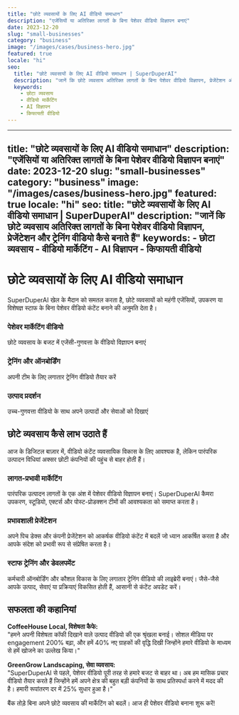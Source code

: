```yaml
---
title: "छोटे व्यवसायों के लिए AI वीडियो समाधान"
description: "एजेंसियों या अतिरिक्त लागतों के बिना पेशेवर वीडियो विज्ञापन बनाएं"
date: 2023-12-20
slug: "small-businesses"
category: "business"
image: "/images/cases/business-hero.jpg"
featured: true
locale: "hi"
seo:
  title: "छोटे व्यवसायों के लिए AI वीडियो समाधान | SuperDuperAI"
  description: "जानें कि छोटे व्यवसाय अतिरिक्त लागतों के बिना पेशेवर वीडियो विज्ञापन, प्रेजेंटेशन और ट्रेनिंग वीडियो कैसे बनाते हैं"
  keywords:
    - छोटा व्यवसाय
    - वीडियो मार्केटिंग
    - AI विज्ञापन
    - किफायती वीडियो
---
```


---
title: "छोटे व्यवसायों के लिए AI वीडियो समाधान"
description: "एजेंसियों या अतिरिक्त लागतों के बिना पेशेवर वीडियो विज्ञापन बनाएं"
date: 2023-12-20
slug: "small-businesses"
category: "business"
image: "/images/cases/business-hero.jpg"
featured: true
locale: "hi"
seo:
  title: "छोटे व्यवसायों के लिए AI वीडियो समाधान | SuperDuperAI"
  description: "जानें कि छोटे व्यवसाय अतिरिक्त लागतों के बिना पेशेवर वीडियो विज्ञापन, प्रेजेंटेशन और ट्रेनिंग वीडियो कैसे बनाते हैं"
  keywords:
    - छोटा व्यवसाय
    - वीडियो मार्केटिंग
    - AI विज्ञापन
    - किफायती वीडियो
---

# छोटे व्यवसायों के लिए AI वीडियो समाधान

SuperDuperAI खेल के मैदान को समतल करता है, छोटे व्यवसायों को महंगी एजेंसियों, उपकरण या विशेषज्ञ स्टाफ के बिना पेशेवर वीडियो कंटेंट बनाने की अनुमति देता है।

### पेशेवर मार्केटिंग वीडियो

छोटे व्यवसाय के बजट में एजेंसी-गुणवत्ता के वीडियो विज्ञापन बनाएं

  ### ट्रेनिंग और ऑनबोर्डिंग

अपनी टीम के लिए लगातार ट्रेनिंग वीडियो तैयार करें

  ### उत्पाद प्रदर्शन

उच्च-गुणवत्ता वीडियो के साथ अपने उत्पादों और सेवाओं को दिखाएं

## छोटे व्यवसाय कैसे लाभ उठाते हैं

आज के डिजिटल बाज़ार में, वीडियो कंटेंट व्यवसायिक विकास के लिए आवश्यक है, लेकिन पारंपरिक उत्पादन विधियां अक्सर छोटी कंपनियों की पहुंच से बाहर होती हैं।

### लागत-प्रभावी मार्केटिंग

पारंपरिक उत्पादन लागतों के एक अंश में पेशेवर वीडियो विज्ञापन बनाएं। SuperDuperAI कैमरा उपकरण, स्टूडियो, एक्टर्स और पोस्ट-प्रोडक्शन टीमों की आवश्यकता को समाप्त करता है।

### प्रभावशाली प्रेजेंटेशन

अपने पिच डेक्स और कंपनी प्रेजेंटेशन को आकर्षक वीडियो कंटेंट में बदलें जो ध्यान आकर्षित करता है और आपके संदेश को प्रभावी रूप से संप्रेषित करता है।

### स्टाफ ट्रेनिंग और डेवलपमेंट

कर्मचारी ऑनबोर्डिंग और कौशल विकास के लिए लगातार ट्रेनिंग वीडियो की लाइब्रेरी बनाएं। जैसे-जैसे आपके उत्पाद, सेवाएं या प्रक्रियाएं विकसित होती हैं, आसानी से कंटेंट अपडेट करें।

## सफलता की कहानियां

**CoffeeHouse Local, विशेषता कैफे:**  
"हमने अपनी विशेषता कॉफी दिखाने वाले उत्पाद वीडियो की एक श्रृंखला बनाई। सोशल मीडिया पर engagement 200% बढ़ा, और हमें 40% नए ग्राहकों की वृद्धि दिखी जिन्होंने हमारे वीडियो के माध्यम से हमें खोजने का उल्लेख किया।"

**GreenGrow Landscaping, सेवा व्यवसाय:**  
"SuperDuperAI से पहले, पेशेवर वीडियो पूरी तरह से हमारे बजट से बाहर था। अब हम मासिक प्रचार वीडियो तैयार करते हैं जिन्होंने हमें अपने क्षेत्र की बहुत बड़ी कंपनियों के साथ प्रतिस्पर्धा करने में मदद की है। हमारी रूपांतरण दर में 25% सुधार हुआ है।"

  बैंक तोड़े बिना अपने छोटे व्यवसाय की मार्केटिंग को बदलें। आज ही पेशेवर वीडियो
  बनाना शुरू करें!


